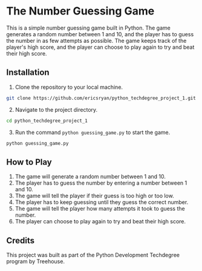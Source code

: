 # The Number Guessing Game

This is a simple number guessing game built in Python. The game generates a random number between 1 and 10, and the player has to guess the number in as few attempts as possible. The game keeps track of the player's high score, and the player can choose to play again to try and beat their high score.

## Installation

1. Clone the repository to your local machine.
```bash
git clone https://github.com/ericsryan/python_techdegree_project_1.git
```

2. Navigate to the project directory.
```bash
cd python_techdegree_project_1
```

3. Run the command `python guessing_game.py` to start the game.
```bash
python guessing_game.py
```

## How to Play

1. The game will generate a random number between 1 and 10.
2. The player has to guess the number by entering a number between 1 and 10.
3. The game will tell the player if their guess is too high or too low.
4. The player has to keep guessing until they guess the correct number.
5. The game will tell the player how many attempts it took to guess the number.
6. The player can choose to play again to try and beat their high score.

## Credits

This project was built as part of the Python Development Techdegree program by Treehouse.